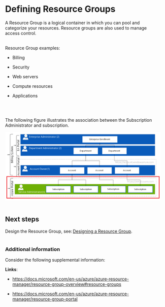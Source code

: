 # Defining Resource Groups 
A Resource Group is a logical container in which you can pool and categorize your resources. Resource groups are also used to 
manage access control. 
<br />
<br />
 
Resource Group examples:  
- Billing 

- Security 
- Web servers 
- Compute resources 
- Applications 
<br />
<br />

The following figure illustrates the association between the Subscription Administrator and subscription. 


![Enrollment](https://github.com/alvarovitta/Enrollment-and-Subscription/blob/master/_images/Enrollment2.png)
<br />
<br />

## Next steps 
Design the Resource Group, see: [Designing a Resource Group](3.1-Designing-a-Resource-Group.md). 
<br />
<br />

### Additional information 
Consider the following supplemental information:

**Links**:   
- https://docs.microsoft.com/en-us/azure/azure-resource-manager/resource-group-overview#resource-groups 

- https://docs.microsoft.com/en-us/azure/azure-resource-manager/resource-group-portal 

